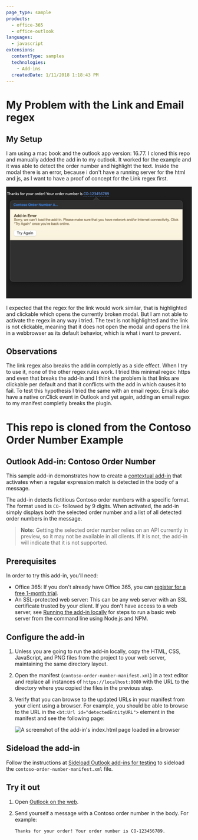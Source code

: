 ```yaml
---
page_type: sample
products:
  - office-365
  - office-outlook
languages:
  - javascript
extensions:
  contentType: samples
  technologies:
    - Add-ins
  createdDate: 1/11/2018 1:18:43 PM
---
```


# My Problem with the Link and Email regex

## My Setup

I am using a mac book and the outlook app version: 16.77. I cloned this repo and manually added the add in to my outlook. It worked for the example and it was able to detect the order number and highlight the text. Inside the modal there is an error, because i don't have a running server for the html and js, as I want to have a proof of concept for the Link regex first.

![Screenshot of the issue](readme-images/screenshot.png)

I expected that the regex for the link would work similar, that is highlighted and clickable which opens the currently broken modal. But I am not able to activate the regex in any way i tried. The text is not highlighted and the link is not clickable, meaning that it does not open the modal and opens the link in a webbrowser as its default behavior, which is what i want to prevent.

## Observations

The link regex also breaks the add in completly as a side effect. When I try to use it, none of the other regex rules work. I tried this minimal regex: https and even that breaks the add-in and I think the problem is that links are clickable per default and that it conflicts with the add in which causes it to fail. To test this hypothesis I tried the same with an email regex. Emails also have a native onClick event in Outlook and yet again, adding an email regex to my manifest completly breaks the plugin. 





# This repo is cloned from the Contoso Order Number Example

## Outlook Add-in: Contoso Order Number

This sample add-in demonstrates how to create a [contextual add-in](https://docs.microsoft.com/office/dev/add-ins/outlook/contextual-outlook-add-ins) that activates when a regular expression match is detected in the body of a message.

The add-in detects fictitious Contoso order numbers with a specific format. The format used is `CO-` followed by 9 digits. When activated, the add-in simply displays both the selected order number and a list of all detected order numbers in the message.

> **Note:** Getting the selected order number relies on an API currently in preview, so it may not be available in all clients. If it is not, the add-in will indicate that it is not supported.

## Prerequisites

In order to try this add-in, you'll need:

- Office 365: If you don't already have Office 365, you can [register for a free 1-month trial](http://office.microsoft.com/try/?WT%2Eintid1=ODC%5FENUS%5FFX101785584%5FXT104056786).
- An SSL-protected web server: This can be any web server with an SSL certificate trusted by your client. If you don't have access to a web server, see [Running the add-in locally](running-locally.md) for steps to run a basic web server from the command line using Node.js and NPM.

## Configure the add-in

1. Unless you are going to run the add-in locally, copy the HTML, CSS, JavaScript, and PNG files from the project to your web server, maintaining the same directory layout.
1. Open the manifest (`contoso-order-number-manifest.xml`) in a text editor and replace all instances of `https://localhost:8080` with the URL to the directory where you copied the files in the previous step.
1. Verify that you can browse to the updated URLs in your manifest from your client using a browser. For example, you should be able to browse to the URL in the `<bt:Url id="detectedEntityURL">` element in the manifest and see the following page:

   ![A screenshot of the add-in's index.html page loaded in a browser](readme-images/browse-to-add-in.PNG)

## Sideload the add-in

Follow the instructions at [Sideload Outlook add-ins for testing](https://docs.microsoft.com/office/dev/add-ins/outlook/sideload-outlook-add-ins-for-testing) to sideload the `contoso-order-number-manifest.xml` file.

## Try it out

1. Open [Outlook on the web](https://outlook.office.com).
1. Send yourself a message with a Contoso order number in the body. For example:

   ```text
   Thanks for your order! Your order number is CO-123456789.
   ```
